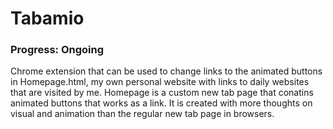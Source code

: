 # Tabamio

### Progress: Ongoing

Chrome extension that can be used to change links to the animated buttons in Homepage.html, my own personal website with links to daily websites that are visited by me. Homepage is a custom new tab page that conatins animated buttons that works as a link. It is created with more thoughts on visual and animation than the regular new tab page in browsers. 
